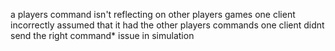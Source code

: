 a players command isn't reflecting on other players games
one client incorrectly assumed that it had the other players commands
one client didnt send the right command*
issue in simulation
